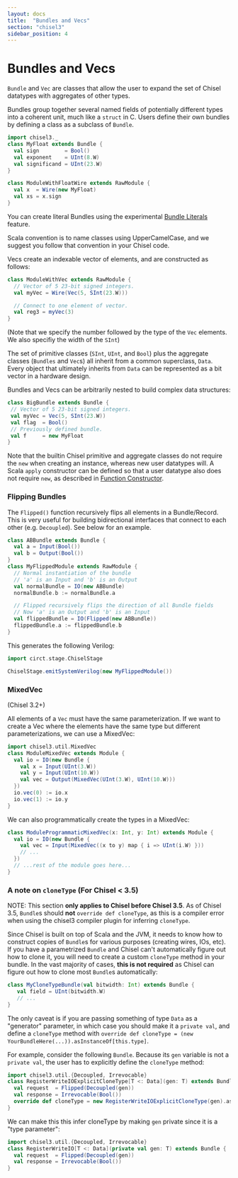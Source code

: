 ```yaml
---
layout: docs
title:  "Bundles and Vecs"
section: "chisel3"
sidebar_position: 4
---
```


# Bundles and Vecs

`Bundle` and `Vec` are classes that allow the user to expand the set of Chisel datatypes with aggregates of other types.

Bundles group together several named fields of potentially different types into a coherent unit, much like a `struct` in
C. Users define their own bundles by defining a class as a subclass of `Bundle`.

```scala mdoc:silent
import chisel3._
class MyFloat extends Bundle {
  val sign        = Bool()
  val exponent    = UInt(8.W)
  val significand = UInt(23.W)
}

class ModuleWithFloatWire extends RawModule {
  val x  = Wire(new MyFloat)
  val xs = x.sign
}
```

You can create literal Bundles using the experimental [Bundle Literals](../appendix/experimental-features#bundle-literals) feature.

Scala convention is to name classes using UpperCamelCase, and we suggest you follow that convention in your Chisel code.

Vecs create an indexable vector of elements, and are constructed as follows:

```scala mdoc:silent
class ModuleWithVec extends RawModule {
  // Vector of 5 23-bit signed integers.
  val myVec = Wire(Vec(5, SInt(23.W)))

  // Connect to one element of vector.
  val reg3 = myVec(3)
}
```

(Note that we specify the number followed by the type of the `Vec` elements. We also specifiy the width of the `SInt`)

The set of primitive classes
(`SInt`, `UInt`, and `Bool`) plus the aggregate
classes (`Bundles` and `Vec`s) all inherit from a common
superclass, `Data`.  Every object that ultimately inherits from
`Data` can be represented as a bit vector in a hardware design.

Bundles and Vecs can be arbitrarily nested to build complex data
structures:

```scala mdoc:silent
class BigBundle extends Bundle {
 // Vector of 5 23-bit signed integers.
 val myVec = Vec(5, SInt(23.W))
 val flag  = Bool()
 // Previously defined bundle.
 val f     = new MyFloat
}
```

Note that the builtin Chisel primitive and aggregate classes do not
require the `new` when creating an instance, whereas new user
datatypes will.  A Scala `apply` constructor can be defined so
that a user datatype also does not require `new`, as described in
[Function Constructor](../explanations/functional-module-creation).

### Flipping Bundles

The `Flipped()` function recursively flips all elements in a Bundle/Record. This is very useful for building bidirectional interfaces that connect to each other (e.g. `Decoupled`). See below for an example.

```scala mdoc:silent
class ABBundle extends Bundle {
  val a = Input(Bool())
  val b = Output(Bool())
}
class MyFlippedModule extends RawModule {
  // Normal instantiation of the bundle
  // 'a' is an Input and 'b' is an Output
  val normalBundle = IO(new ABBundle)
  normalBundle.b := normalBundle.a

  // Flipped recursively flips the direction of all Bundle fields
  // Now 'a' is an Output and 'b' is an Input
  val flippedBundle = IO(Flipped(new ABBundle))
  flippedBundle.a := flippedBundle.b
}
```

This generates the following Verilog:

```scala mdoc:verilog
import circt.stage.ChiselStage

ChiselStage.emitSystemVerilog(new MyFlippedModule())
```

### MixedVec

(Chisel 3.2+)

All elements of a `Vec` must have the same parameterization. If we want to create a Vec where the elements have the same type but different parameterizations, we can use a MixedVec:

```scala mdoc:silent
import chisel3.util.MixedVec
class ModuleMixedVec extends Module {
  val io = IO(new Bundle {
    val x = Input(UInt(3.W))
    val y = Input(UInt(10.W))
    val vec = Output(MixedVec(UInt(3.W), UInt(10.W)))
  })
  io.vec(0) := io.x
  io.vec(1) := io.y
}
```

We can also programmatically create the types in a MixedVec:

```scala mdoc:silent
class ModuleProgrammaticMixedVec(x: Int, y: Int) extends Module {
  val io = IO(new Bundle {
    val vec = Input(MixedVec((x to y) map { i => UInt(i.W) }))
    // ...
  })
  // ...rest of the module goes here...
}
```

### A note on `cloneType` (For Chisel < 3.5)

NOTE: This section **only applies to Chisel before Chisel 3.5**.
As of Chisel 3.5, `Bundle`s should **not** `override def cloneType`,
as this is a compiler error when using the chisel3 compiler plugin for inferring `cloneType`.

Since Chisel is built on top of Scala and the JVM,
it needs to know how to construct copies of `Bundle`s for various
purposes (creating wires, IOs, etc).
If you have a parametrized `Bundle` and Chisel can't automatically figure out how to
clone it, you will need to create a custom `cloneType` method in your bundle.
In the vast majority of cases, **this is not required**
as Chisel can figure out how to clone most `Bundle`s automatically:

```scala mdoc:silent
class MyCloneTypeBundle(val bitwidth: Int) extends Bundle {
   val field = UInt(bitwidth.W)
   // ...
}
```

The only caveat is if you are passing something of type `Data` as a "generator" parameter,
in which case you should make it a `private val`, and define a `cloneType` method with
`override def cloneType = (new YourBundleHere(...)).asInstanceOf[this.type]`.

For example, consider the following `Bundle`. Because its `gen` variable is not a `private val`, the user has to
explicitly define the `cloneType` method:

<!-- Cannot compile this because the cloneType is now an error -->
```scala
import chisel3.util.{Decoupled, Irrevocable}
class RegisterWriteIOExplicitCloneType[T <: Data](gen: T) extends Bundle {
  val request  = Flipped(Decoupled(gen))
  val response = Irrevocable(Bool())
  override def cloneType = new RegisterWriteIOExplicitCloneType(gen).asInstanceOf[this.type]
}
```

We can make this this infer cloneType by making `gen` private since it is a "type parameter":

```scala mdoc:silent
import chisel3.util.{Decoupled, Irrevocable}
class RegisterWriteIO[T <: Data](private val gen: T) extends Bundle {
  val request  = Flipped(Decoupled(gen))
  val response = Irrevocable(Bool())
}
```
